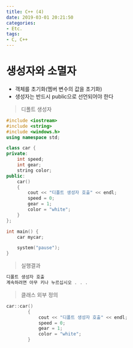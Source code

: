 ```yaml
---
title: C++ (4)
date: 2019-03-01 20:21:50
categories:
- Etc.
tags:
- C, C++
---
```

# 생성자와 소멸자

+ 객체를 초기화(멤버 변수의 값을 초기화)
+ 생성자는 반드시 public으로 선언되어야 한다

> 디폴트 생성자

<!-- more -->

~~~C++
#include <iostream>
#include <string>
#include <windows.h>
using namespace std;

class car {
private:
	int speed;
	int gear;
	string color;
public:
	car()
	{
		cout << "디폴트 생성자 호출" << endl;
		speed = 0;
		gear = 1;
		color = "white";
	}
};

int main() {
	car mycar;

	system("pause");
}
~~~
> 실행결과

~~~C++
디폴트 생성자 호출
계속하려면 아무 키나 누르십시오 . . .
~~~
> 클래스 외부 정의

~~~C++
car::car()
     	{
     		cout << "디폴트 생성자 호출" << endl;
     		speed = 0;
     		gear = 1;
     		color = "white";
     	}
~~~
